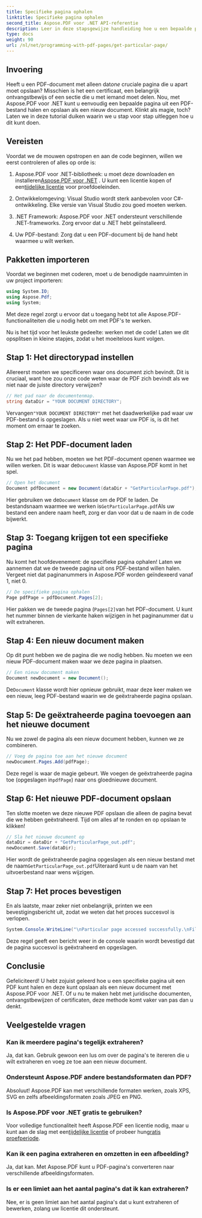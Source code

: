 ```yaml
---
title: Specifieke pagina ophalen
linktitle: Specifieke pagina ophalen
second_title: Aspose.PDF voor .NET API-referentie
description: Leer in deze stapsgewijze handleiding hoe u een bepaalde pagina uit een PDF kunt extraheren en deze als een nieuw document kunt opslaan met Aspose.PDF voor .NET.
type: docs
weight: 90
url: /nl/net/programming-with-pdf-pages/get-particular-page/
---
```

## Invoering

 Heeft u een PDF-document met alleen dat*one* cruciale pagina die u apart moet opslaan? Misschien is het een certificaat, een belangrijk ontvangstbewijs of een sectie die u met iemand moet delen. Nou, met Aspose.PDF voor .NET kunt u eenvoudig een bepaalde pagina uit een PDF-bestand halen en opslaan als een nieuw document. Klinkt als magie, toch? Laten we in deze tutorial duiken waarin we u stap voor stap uitleggen hoe u dit kunt doen.

## Vereisten

Voordat we de mouwen opstropen en aan de code beginnen, willen we eerst controleren of alles op orde is:

1.  Aspose.PDF voor .NET-bibliotheek: u moet deze downloaden en installeren[Aspose.PDF voor .NET](https://releases.aspose.com/pdf/net/) . U kunt een licentie kopen of een[tijdelijke licentie](https://purchase.aspose.com/temporary-license/) voor proefdoeleinden.
   
2. Ontwikkelomgeving: Visual Studio wordt sterk aanbevolen voor C#-ontwikkeling. Elke versie van Visual Studio zou goed moeten werken.

3. .NET Framework: Aspose.PDF voor .NET ondersteunt verschillende .NET-frameworks. Zorg ervoor dat u .NET hebt geïnstalleerd.

4. Uw PDF-bestand: Zorg dat u een PDF-document bij de hand hebt waarmee u wilt werken.

## Pakketten importeren

Voordat we beginnen met coderen, moet u de benodigde naamruimten in uw project importeren:

```csharp
using System.IO;
using Aspose.Pdf;
using System;
```

Met deze regel zorgt u ervoor dat u toegang hebt tot alle Aspose.PDF-functionaliteiten die u nodig hebt om met PDF's te werken.

Nu is het tijd voor het leukste gedeelte: werken met de code! Laten we dit opsplitsen in kleine stapjes, zodat u het moeiteloos kunt volgen.

## Stap 1: Het directorypad instellen

Allereerst moeten we specificeren waar ons document zich bevindt. Dit is cruciaal, want hoe zou onze code weten waar de PDF zich bevindt als we niet naar de juiste directory verwijzen?

```csharp
// Het pad naar de documentenmap.
string dataDir = "YOUR DOCUMENT DIRECTORY";
```

 Vervangen`"YOUR DOCUMENT DIRECTORY"` met het daadwerkelijke pad waar uw PDF-bestand is opgeslagen. Als u niet weet waar uw PDF is, is dit het moment om ernaar te zoeken.

## Stap 2: Het PDF-document laden

 Nu we het pad hebben, moeten we het PDF-document openen waarmee we willen werken. Dit is waar de`Document` klasse van Aspose.PDF komt in het spel.

```csharp
// Open het document
Document pdfDocument = new Document(dataDir + "GetParticularPage.pdf");
```

 Hier gebruiken we de`Document` klasse om de PDF te laden. De bestandsnaam waarmee we werken is`GetParticularPage.pdf`Als uw bestand een andere naam heeft, zorg er dan voor dat u de naam in de code bijwerkt.

## Stap 3: Toegang krijgen tot een specifieke pagina

Nu komt het hoofdevenement: de specifieke pagina ophalen! Laten we aannemen dat we de tweede pagina uit ons PDF-bestand willen halen. Vergeet niet dat paginanummers in Aspose.PDF worden geïndexeerd vanaf 1, niet 0.

```csharp
// De specifieke pagina ophalen
Page pdfPage = pdfDocument.Pages[2];
```

Hier pakken we de tweede pagina (`Pages[2]`van het PDF-document. U kunt het nummer binnen de vierkante haken wijzigen in het paginanummer dat u wilt extraheren.

## Stap 4: Een nieuw document maken

Op dit punt hebben we de pagina die we nodig hebben. Nu moeten we een nieuw PDF-document maken waar we deze pagina in plaatsen.

```csharp
// Een nieuw document maken
Document newDocument = new Document();
```

 De`Document` klasse wordt hier opnieuw gebruikt, maar deze keer maken we een nieuw, leeg PDF-bestand waarin we de geëxtraheerde pagina opslaan.

## Stap 5: De geëxtraheerde pagina toevoegen aan het nieuwe document

Nu we zowel de pagina als een nieuw document hebben, kunnen we ze combineren.

```csharp
// Voeg de pagina toe aan het nieuwe document
newDocument.Pages.Add(pdfPage);
```

 Deze regel is waar de magie gebeurt. We voegen de geëxtraheerde pagina toe (opgeslagen in`pdfPage`) naar ons gloednieuwe document.

## Stap 6: Het nieuwe PDF-document opslaan

Ten slotte moeten we deze nieuwe PDF opslaan die alleen de pagina bevat die we hebben geëxtraheerd. Tijd om alles af te ronden en op opslaan te klikken!

```csharp
// Sla het nieuwe document op
dataDir = dataDir + "GetParticularPage_out.pdf";
newDocument.Save(dataDir);
```

 Hier wordt de geëxtraheerde pagina opgeslagen als een nieuw bestand met de naam`GetParticularPage_out.pdf`Uiteraard kunt u de naam van het uitvoerbestand naar wens wijzigen. 

## Stap 7: Het proces bevestigen

En als laatste, maar zeker niet onbelangrijk, printen we een bevestigingsbericht uit, zodat we weten dat het proces succesvol is verlopen.

```csharp
System.Console.WriteLine("\nParticular page accessed successfully.\nFile saved at " + dataDir);
```

Deze regel geeft een bericht weer in de console waarin wordt bevestigd dat de pagina succesvol is geëxtraheerd en opgeslagen.

## Conclusie

Gefeliciteerd! U hebt zojuist geleerd hoe u een specifieke pagina uit een PDF kunt halen en deze kunt opslaan als een nieuw document met Aspose.PDF voor .NET. Of u nu te maken hebt met juridische documenten, ontvangstbewijzen of certificaten, deze methode komt vaker van pas dan u denkt.

## Veelgestelde vragen

### Kan ik meerdere pagina's tegelijk extraheren?  
Ja, dat kan. Gebruik gewoon een lus om over de pagina's te itereren die u wilt extraheren en voeg ze toe aan een nieuw document.

### Ondersteunt Aspose.PDF andere bestandsformaten dan PDF?  
Absoluut! Aspose.PDF kan met verschillende formaten werken, zoals XPS, SVG en zelfs afbeeldingsformaten zoals JPEG en PNG.

### Is Aspose.PDF voor .NET gratis te gebruiken?  
Voor volledige functionaliteit heeft Aspose.PDF een licentie nodig, maar u kunt aan de slag met een[tijdelijke licentie](https://purchase.aspose.com/temporary-license/) of probeer hun[gratis proefperiode](https://releases.aspose.com/).

### Kan ik een pagina extraheren en omzetten in een afbeelding?  
Ja, dat kan. Met Aspose.PDF kunt u PDF-pagina's converteren naar verschillende afbeeldingsformaten.

### Is er een limiet aan het aantal pagina's dat ik kan extraheren?  
Nee, er is geen limiet aan het aantal pagina's dat u kunt extraheren of bewerken, zolang uw licentie dit ondersteunt.
